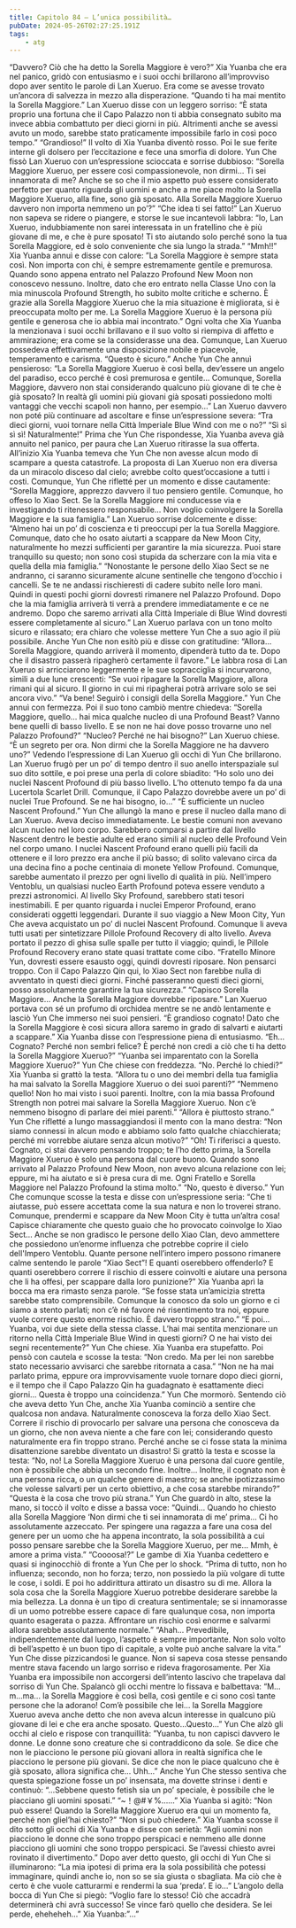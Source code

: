 ```yaml
---
title: Capitolo 84 – L’unica possibilità…
pubDate: 2024-05-26T02:27:25.191Z
tags:
    - atg
---
```



“Davvero? Ciò che ha detto la Sorella Maggiore è vero?” Xia Yuanba che era nel panico, gridò con entusiasmo e i suoi occhi brillarono all’improvviso dopo aver sentito le parole di Lan Xueruo. Era come se avesse trovato un’ancora di salvezza in mezzo alla disperazione.
“Quando ti ha mai mentito la Sorella Maggiore.” Lan Xueruo disse con un leggero sorriso: “È stata proprio una fortuna che il Capo Palazzo non ti abbia consegnato subito ma invece abbia combattuto per dieci giorni in più. Altrimenti anche se avessi avuto un modo, sarebbe stato praticamente impossibile farlo in così poco tempo.”
“Grandioso!” Il volto di Xia Yuanba diventò rosso. Poi le sue ferite interne gli dolsero per l’eccitazione e fece una smorfia di dolore.
Yun Che fissò Lan Xueruo con un’espressione scioccata e sorrise dubbioso: “Sorella Maggiore Xueruo, per essere così compassionevole, non dirmi… Ti sei innamorata di me? Anche se so che il mio aspetto può essere considerato perfetto per quanto riguarda gli uomini e anche a me piace molto la Sorella Maggiore Xueruo, alla fine, sono già sposato. Alla Sorella Maggiore Xueruo davvero non importa nemmeno un po’?”
“Che idea ti sei fatto!” Lan Xueruo non sapeva se ridere o piangere, e storse le sue incantevoli labbra: “Io, Lan Xueruo, indubbiamente non sarei interessata in un fratellino che è più giovane di me, e che è pure sposato! Ti sto aiutando solo perché sono la tua Sorella Maggiore, ed è solo conveniente che sia lungo la strada.”
“Mmh!!” Xia Yuanba annuì e disse con calore: ”La Sorella Maggiore è sempre stata così. Non importa con chi, è sempre estremamente gentile e premurosa.
Quando sono appena entrato nel Palazzo Profound New Moon non conoscevo nessuno. Inoltre, dato che ero entrato nella Classe Uno con la mia minuscola Profound Strength, ho subito molte critiche e scherno. È grazie alla Sorella Maggiore Xueruo che la mia situazione è migliorata, si è preoccupata molto per me. La Sorella Maggiore Xueruo è la persona più gentile e generosa che io abbia mai incontrato.”
Ogni volta che Xia Yuanba la menzionava i suoi occhi brillavano e il suo volto si riempiva di affetto e ammirazione; era come se la considerasse una dea. Comunque, Lan Xueruo possedeva effettivamente una disposizione nobile e piacevole, temperamento e carisma.
“Questo è sicuro.” Anche Yun Che annuì pensieroso: “La Sorella Maggiore Xueruo è così bella, dev’essere un angelo del paradiso, ecco perché è così premurosa e gentile…
Comunque, Sorella Maggiore, davvero non stai considerando qualcuno più giovane di te che è già sposato? In realtà gli uomini più giovani già sposati possiedono molti vantaggi che vecchi scapoli non hanno, per esempio…”
Lan Xueruo davvero non poté più continuare ad ascoltare e finse un’espressione severa: “Tra dieci giorni, vuoi tornare nella Città Imperiale Blue Wind con me o no?”
“Sì sì sì sì! Naturalmente!” Prima che Yun Che rispondesse, Xia Yuanba aveva già annuito nel panico, per paura che Lan Xueruo ritirasse la sua offerta.
All’inizio Xia Yuanba temeva che Yun Che non avesse alcun modo di scampare a questa catastrofe. La proposta di Lan Xueruo non era diversa da un miracolo disceso dal cielo; avrebbe colto quest’occasione a tutti i costi.
Comunque, Yun Che rifletté per un momento e disse cautamente: “Sorella Maggiore, apprezzo davvero il tuo pensiero gentile. Comunque, ho offeso lo Xiao Sect. Se la Sorella Maggiore mi conducesse via e investigando ti ritenessero responsabile… Non voglio coinvolgere la Sorella Maggiore e la sua famiglia.”
Lan Xueruo sorrise dolcemente e disse: “Almeno hai un po’ di coscienza e ti preoccupi per la tua Sorella Maggiore. Comunque, dato che ho osato aiutarti a scappare da New Moon City, naturalmente ho mezzi sufficienti per garantire la mia sicurezza. Puoi stare tranquillo su questo; non sono così stupida da scherzare con la mia vita e quella della mia famiglia.”
“Nonostante le persone dello Xiao Sect se ne andranno, ci saranno sicuramente alcune sentinelle che tengono d’occhio i cancelli. Se te ne andassi rischieresti di cadere subito nelle loro mani. Quindi in questi pochi giorni dovresti rimanere nel Palazzo Profound. Dopo che la mia famiglia arriverà ti verrà a prendere immediatamente e ce ne andremo. Dopo che saremo arrivati alla Città Imperiale di Blue Wind dovresti essere completamente al sicuro.”
Lan Xueruo parlava con un tono molto sicuro e rilassato; era chiaro che volesse mettere Yun Che a suo agio il più possibile. Anche Yun Che non esitò più e disse con gratitudine: “Allora… Sorella Maggiore, quando arriverà il momento, dipenderà tutto da te. Dopo che il disastro passerà ripagherò certamente il favore.”
Le labbra rosa di Lan Xueruo si arricciarono leggermente e le sue sopracciglia si incurvarono, simili a due lune crescenti: “Se vuoi ripagare la Sorella Maggiore, allora rimani qui al sicuro. Il giorno in cui mi ripagherai potrà arrivare solo se sei ancora vivo.”
“Va bene! Seguirò i consigli della Sorella Maggiore.” Yun Che annuì con fermezza. Poi il suo tono cambiò mentre chiedeva: “Sorella Maggiore, quello… hai mica qualche nucleo di una Profound Beast? Vanno bene quelli di basso livello. E se non ne hai dove posso trovarne uno nel Palazzo Profound?”
“Nucleo? Perché ne hai bisogno?” Lan Xueruo chiese.
“È un segreto per ora. Non dirmi che la Sorella Maggiore ne ha davvero uno?” Vedendo l’espressione di Lan Xueruo gli occhi di Yun Che brillarono.
Lan Xueruo frugò per un po’ di tempo dentro il suo anello interspaziale sul suo dito sottile, e poi prese una perla di colore sbiadito: “Ho solo uno dei nuclei Nascent Profound di più basso livello. L’ho ottenuto tempo fa da una Lucertola Scarlet Drill. Comunque, il Capo Palazzo dovrebbe avere un po’ di nuclei True Profound. Se ne hai bisogno, io…”
“È sufficiente un nucleo Nascent Profound.” Yun Che allungò la mano e prese il nucleo dalla mano di Lan Xueruo. Aveva deciso immediatamente.
Le bestie comuni non avevano alcun nucleo nel loro corpo. Sarebbero comparsi a partire dal livello Nascent dentro le bestie adulte ed erano simili al nucleo delle Profound Vein nel corpo umano. I nuclei Nascent Profound erano quelli più facili da ottenere e il loro prezzo era anche il più basso; di solito valevano circa da una decina fino a poche centinaia di monete Yellow Profound. Comunque, sarebbe aumentato il prezzo per ogni livello di qualità in più. Nell’impero Ventoblu, un qualsiasi nucleo Earth Profound poteva essere venduto a prezzi astronomici. Al livello Sky Profound, sarebbero stati tesori inestimabili. E per quanto riguarda i nuclei Emperor Profound, erano considerati oggetti leggendari.
Durante il suo viaggio a New Moon City, Yun Che aveva acquistato un po’ di nuclei Nascent Profound. Comunque li aveva tutti usati per sintetizzare Pillole Profound Recovery di alto livello. Aveva portato il pezzo di ghisa sulle spalle per tutto il viaggio; quindi, le Pillole Profound Recovery erano state quasi trattate come cibo.
“Fratello Minore Yun, dovresti essere esausto oggi, quindi dovresti riposare. Non pensarci troppo. Con il Capo Palazzo Qin qui, lo Xiao Sect non farebbe nulla di avventato in questi dieci giorni. Finché passeranno questi dieci giorni, posso assolutamente garantire la tua sicurezza.”
“Capisco Sorella Maggiore… Anche la Sorella Maggiore dovrebbe riposare.”
Lan Xueruo portava con sé un profumo di orchidea mentre se ne andò lentamente e lasciò Yun Che immerso nei suoi pensieri.
“È grandioso cognato! Dato che la Sorella Maggiore è così sicura allora saremo in grado di salvarti e aiutarti a scappare.” Xia Yuanba disse con l’espressione piena di entusiasmo. “Eh… Cognato? Perché non sembri felice? È perché non credi a ciò che ti ha detto la Sorella Maggiore Xueruo?”
“Yuanba sei imparentato con la Sorella Maggiore Xueruo?” Yun Che chiese con freddezza.
“No. Perché lo chiedi?” Xia Yuanba si grattò la testa.
“Allora tu o uno dei membri della tua famiglia ha mai salvato la Sorella Maggiore Xueruo o dei suoi parenti?”
“Nemmeno quello! Non ho mai visto i suoi parenti. Inoltre, con la mia bassa Profound Strength non potrei mai salvare la Sorella Maggiore Xueruo. Non c’è nemmeno bisogno di parlare dei miei parenti.”
“Allora è piuttosto strano.” Yun Che rifletté a lungo massaggiandosi il mento con la mano destra: “Non siamo connessi in alcun modo e abbiamo solo fatto qualche chiacchierata; perché mi vorrebbe aiutare senza alcun motivo?”
“Oh! Ti riferisci a questo. Cognato, ci stai davvero pensando troppo; te l’ho detto prima, la Sorella Maggiore Xueruo è solo una persona dal cuore buono. Quando sono arrivato al Palazzo Profound New Moon, non avevo alcuna relazione con lei; eppure, mi ha aiutato e si è presa cura di me. Ogni Fratello e Sorella Maggiore nel Palazzo Profound la stima molto.”
“No, questo è diverso.” Yun Che comunque scosse la testa e disse con un’espressione seria: “Che ti aiutasse, può essere accettata come la sua natura e non lo troverei strano. Comunque, prendermi e scappare da New Moon City è tutta un’altra cosa! Capisce chiaramente che questo guaio che ho provocato coinvolge lo Xiao Sect… Anche se non gradisco le persone dello Xiao Clan, devo ammettere che possiedono un’enorme influenza che potrebbe coprire il cielo dell'Impero Ventoblu. Quante persone nell’intero impero possono rimanere calme sentendo le parole “Xiao Sect”!
E quanti oserebbero offenderlo? E quanti oserebbero correre il rischio di essere coinvolti e aiutare una persona che li ha offesi, per scappare dalla loro punizione?”
Xia Yuanba aprì la bocca ma era rimasto senza parole.
“Se fosse stata un’amicizia stretta sarebbe stato comprensibile. Comunque la conosco da solo un giorno e ci siamo a stento parlati; non c’è né favore né risentimento tra noi, eppure vuole correre questo enorme rischio. È davvero troppo strano.”
“E poi… Yuanba, voi due siete della stessa classe. L’hai mai sentita menzionare un ritorno nella Città Imperiale Blue Wind in questi giorni? O ne hai visto dei segni recentemente?” Yun Che chiese.
Xia Yuanba era stupefatto. Poi pensò con cautela e scosse la testa: “Non credo. Ma per lei non sarebbe stato necessario avvisarci che sarebbe ritornata a casa.”
“Non ne ha mai parlato prima, eppure ora improvvisamente vuole tornare dopo dieci giorni, e il tempo che il Capo Palazzo Qin ha guadagnato è esattamente dieci giorni… Questa è troppo una coincidenza.” Yun Che mormorò.
Sentendo ciò che aveva detto Yun Che, anche Xia Yuanba cominciò a sentire che qualcosa non andava. Naturalmente conosceva la forza dello Xiao Sect. Correre il rischio di provocarlo per salvare una persona che conosceva da un giorno, che non aveva niente a che fare con lei; considerando questo naturalmente era fin troppo strano. Perché anche se ci fosse stata la minima disattenzione sarebbe diventato un disastro! Si grattò la testa e scosse la testa: “No, no! La Sorella Maggiore Xueruo è una persona dal cuore gentile, non è possibile che abbia un secondo fine. Inoltre… Inoltre, il cognato non è una persona ricca, o un qualche genere di maestro; se anche ipotizzassimo che volesse salvarti per un certo obiettivo, a che cosa starebbe mirando?”
“Questa è la cosa che trovo più strana.” Yun Che guardò in alto, stese la mano, si toccò il volto e disse a bassa voce: “Quindi… Quando ho chiesto alla Sorella Maggiore ‘Non dirmi che ti sei innamorata di me’ prima… Ci ho assolutamente azzeccato. Per spingere una ragazza a fare una cosa del genere per un uomo che ha appena incontrato, la sola possibilità a cui posso pensare sarebbe che la Sorella Maggiore Xueruo, per me… Mmh, è amore a prima vista.”
“Coooosa!?” Le gambe di Xia Yuanba cedettero e quasi si inginocchiò di fronte a Yun Che per lo shock.
“Prima di tutto, non ho influenza; secondo, non ho forza; terzo, non possiedo la più volgare di tutte le cose, i soldi. E poi ho addirittura attirato un disastro su di me. Allora la sola cosa che la Sorella Maggiore Xueruo potrebbe desiderare sarebbe la mia bellezza. La donna è un tipo di creatura sentimentale; se si innamorasse di un uomo potrebbe essere capace di fare qualunque cosa, non importa quanto esagerata o pazza. Affrontare un rischio così enorme e salvarmi allora sarebbe assolutamente normale.”
“Ahah… Prevedibile, indipendentemente dal luogo, l’aspetto è sempre importante. Non solo volto di bell’aspetto è un buon tipo di capitale, a volte può anche salvare la vita.” Yun Che disse pizzicandosi le guance. Non si sapeva cosa stesse pensando mentre stava facendo un largo sorriso e rideva fragorosamente.
Per Xia Yuanba era impossibile non accorgersi dell’intento lascivo che trapelava dal sorriso di Yun Che. Spalancò gli occhi mentre lo fissava e balbettava: “M…m…ma… la Sorella Maggiore è così bella, così gentile e ci sono così tante persone che la adorano! Com’è possibile che lei… la Sorella Maggiore Xueruo aveva anche detto che non aveva alcun interesse in qualcuno più giovane di lei e che era anche sposato. Questo…Questo…”
Yun Che alzò gli occhi al cielo e rispose con tranquillità: ”Yuanba, tu non capisci davvero le donne. Le donne sono creature che si contraddicono da sole. Se dice che non le piacciono le persone più giovani allora in realtà significa che le piacciono le persone più giovani. Se dice che non le piace qualcuno che è già sposato, allora significa che… Uhh…”
Anche Yun Che stesso sentiva che questa spiegazione fosse un po’ insensata, ma dovette strinse i denti e continuò:
“…Sebbene questo fetish sia un po’ speciale, è possibile che le piacciano gli uomini sposati.”
“~！@#￥%……” Xia Yuanba si agitò: “Non può essere! Quando la Sorella Maggiore Xueruo era qui un momento fa, perché non gliel’hai chiesto?”
“Non si può chiedere.” Xia Yuanba scosse il dito sotto gli occhi di Xia Yuanba e disse con serietà: “Agli uomini non piacciono le donne che sono troppo perspicaci e nemmeno alle donne piacciono gli uomini che sono troppo perspicaci. Se l’avessi chiesto avrei rovinato il divertimento.” Dopo aver detto questo, gli occhi di Yun Che si illuminarono: “La mia ipotesi di prima era la sola possibilità che potessi immaginare, quindi anche io, non so se sia giusta o sbagliata. Ma ciò che è certo è che vuole catturarmi e rendermi la sua ‘preda’. E io…” L’angolo della bocca di Yun Che si piegò: “Voglio fare lo stesso! Ciò che accadrà determinerà chi avrà successo! Se vince farò quello che desidera. Se lei perde, eheheheh…”
Xia Yuanba:”…”



